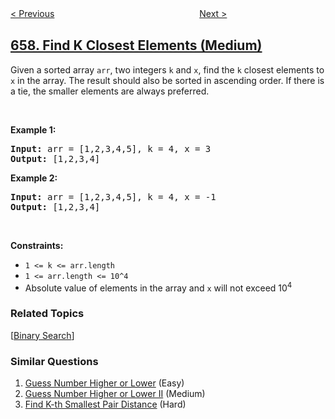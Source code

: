 <!--|This file generated by command(leetcode description); DO NOT EDIT.    |-->
<!--+----------------------------------------------------------------------+-->
<!--|@author    openset <openset.wang@gmail.com>                           |-->
<!--|@link      https://github.com/openset                                 |-->
<!--|@home      https://github.com/openset/leetcode                        |-->
<!--+----------------------------------------------------------------------+-->

[< Previous](../robot-return-to-origin "Robot Return to Origin")
　　　　　　　　　　　　　　　　
[Next >](../split-array-into-consecutive-subsequences "Split Array into Consecutive Subsequences")

## [658. Find K Closest Elements (Medium)](https://leetcode.com/problems/find-k-closest-elements "找到 K 个最接近的元素")

<p>Given a sorted array <code>arr</code>, two integers <code>k</code> and <code>x</code>, find the <code>k</code> closest elements to <code>x</code> in the array. The result should also be sorted in ascending order. If there is a tie, the smaller elements are always preferred.</p>

<p>&nbsp;</p>
<p><strong>Example 1:</strong></p>
<pre><strong>Input:</strong> arr = [1,2,3,4,5], k = 4, x = 3
<strong>Output:</strong> [1,2,3,4]
</pre><p><strong>Example 2:</strong></p>
<pre><strong>Input:</strong> arr = [1,2,3,4,5], k = 4, x = -1
<strong>Output:</strong> [1,2,3,4]
</pre>
<p>&nbsp;</p>
<p><strong>Constraints:</strong></p>

<ul>
	<li><code>1 &lt;= k &lt;= arr.length</code></li>
	<li><code>1 &lt;= arr.length&nbsp;&lt;= 10^4</code></li>
	<li>Absolute value of elements in the array and <code>x</code> will not exceed 10<sup>4</sup></li>
</ul>

### Related Topics
  [[Binary Search](../../tag/binary-search/README.md)]

### Similar Questions
  1. [Guess Number Higher or Lower](../guess-number-higher-or-lower) (Easy)
  1. [Guess Number Higher or Lower II](../guess-number-higher-or-lower-ii) (Medium)
  1. [Find K-th Smallest Pair Distance](../find-k-th-smallest-pair-distance) (Hard)
